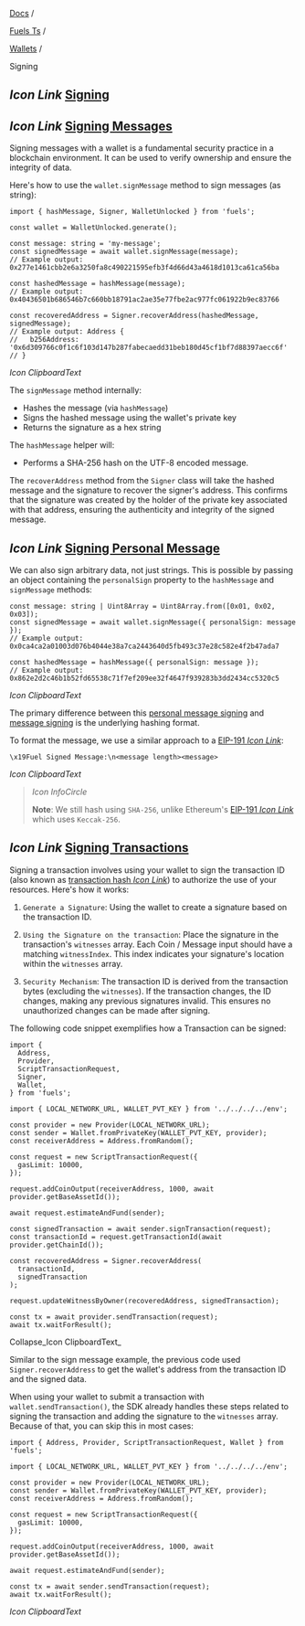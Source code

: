 [Docs](https://docs.fuel.network/) /

[Fuels Ts](https://docs.fuel.network/docs/fuels-ts/) /

[Wallets](https://docs.fuel.network/docs/fuels-ts/wallets/) /

Signing

## _Icon Link_ [Signing](https://docs.fuel.network/docs/fuels-ts/wallets/signing/\#signing)

## _Icon Link_ [Signing Messages](https://docs.fuel.network/docs/fuels-ts/wallets/signing/\#signing-messages)

Signing messages with a wallet is a fundamental security practice in a blockchain environment. It can be used to verify ownership and ensure the integrity of data.

Here's how to use the `wallet.signMessage` method to sign messages (as string):

```fuel_Box fuel_Box-idXKMmm-css
import { hashMessage, Signer, WalletUnlocked } from 'fuels';

const wallet = WalletUnlocked.generate();

const message: string = 'my-message';
const signedMessage = await wallet.signMessage(message);
// Example output: 0x277e1461cbb2e6a3250fa8c490221595efb3f4d66d43a4618d1013ca61ca56ba

const hashedMessage = hashMessage(message);
// Example output: 0x40436501b686546b7c660bb18791ac2ae35e77fbe2ac977fc061922b9ec83766

const recoveredAddress = Signer.recoverAddress(hashedMessage, signedMessage);
// Example output: Address {
//   b256Address: '0x6d309766c0f1c6f103d147b287fabecaedd31beb180d45cf1bf7d88397aecc6f'
// }
```

_Icon ClipboardText_

The `signMessage` method internally:

- Hashes the message (via `hashMessage`)
- Signs the hashed message using the wallet's private key
- Returns the signature as a hex string

The `hashMessage` helper will:

- Performs a SHA-256 hash on the UTF-8 encoded message.

The `recoverAddress` method from the `Signer` class will take the hashed message and the signature to recover the signer's address. This confirms that the signature was created by the holder of the private key associated with that address, ensuring the authenticity and integrity of the signed message.

## _Icon Link_ [Signing Personal Message](https://docs.fuel.network/docs/fuels-ts/wallets/signing/\#signing-personal-message)

We can also sign arbitrary data, not just strings. This is possible by passing an object containing the `personalSign` property to the `hashMessage` and `signMessage` methods:

```fuel_Box fuel_Box-idXKMmm-css
const message: string | Uint8Array = Uint8Array.from([0x01, 0x02, 0x03]);
const signedMessage = await wallet.signMessage({ personalSign: message });
// Example output: 0x0ca4ca2a01003d076b4044e38a7ca2443640d5fb493c37e28c582e4f2b47ada7

const hashedMessage = hashMessage({ personalSign: message });
// Example output: 0x862e2d2c46b1b52fd65538c71f7ef209ee32f4647f939283b3dd2434cc5320c5
```

_Icon ClipboardText_

The primary difference between this [personal message signing](https://docs.fuel.network/docs/fuels-ts/wallets/signing/#signing-personal-message) and [message signing](https://docs.fuel.network/docs/fuels-ts/wallets/signing/#signing-messages) is the underlying hashing format.

To format the message, we use a similar approach to a [EIP-191 _Icon Link_](https://eips.ethereum.org/EIPS/eip-191):

```fuel_Box fuel_Box-idXKMmm-css
\x19Fuel Signed Message:\n<message length><message>
```

_Icon ClipboardText_

> _Icon InfoCircle_
>
> **Note**: We still hash using `SHA-256`, unlike Ethereum's [EIP-191 _Icon Link_](https://eips.ethereum.org/EIPS/eip-191) which uses `Keccak-256`.

## _Icon Link_ [Signing Transactions](https://docs.fuel.network/docs/fuels-ts/wallets/signing/\#signing-transactions)

Signing a transaction involves using your wallet to sign the transaction ID (also known as [transaction hash _Icon Link_](https://docs.fuel.network/docs/specs/identifiers/transaction-id/)) to authorize the use of your resources. Here's how it works:

1. `Generate a Signature`: Using the wallet to create a signature based on the transaction ID.

2. `Using the Signature on the transaction`: Place the signature in the transaction's `witnesses` array. Each Coin / Message input should have a matching `witnessIndex`. This index indicates your signature's location within the `witnesses` array.

3. `Security Mechanism`: The transaction ID is derived from the transaction bytes (excluding the `witnesses`). If the transaction changes, the ID changes, making any previous signatures invalid. This ensures no unauthorized changes can be made after signing.


The following code snippet exemplifies how a Transaction can be signed:

```fuel_Box fuel_Box-idXKMmm-css
import {
  Address,
  Provider,
  ScriptTransactionRequest,
  Signer,
  Wallet,
} from 'fuels';

import { LOCAL_NETWORK_URL, WALLET_PVT_KEY } from '../../../../env';

const provider = new Provider(LOCAL_NETWORK_URL);
const sender = Wallet.fromPrivateKey(WALLET_PVT_KEY, provider);
const receiverAddress = Address.fromRandom();

const request = new ScriptTransactionRequest({
  gasLimit: 10000,
});

request.addCoinOutput(receiverAddress, 1000, await provider.getBaseAssetId());

await request.estimateAndFund(sender);

const signedTransaction = await sender.signTransaction(request);
const transactionId = request.getTransactionId(await provider.getChainId());

const recoveredAddress = Signer.recoverAddress(
  transactionId,
  signedTransaction
);

request.updateWitnessByOwner(recoveredAddress, signedTransaction);

const tx = await provider.sendTransaction(request);
await tx.waitForResult();
```

Collapse_Icon ClipboardText_

Similar to the sign message example, the previous code used `Signer.recoverAddress` to get the wallet's address from the transaction ID and the signed data.

When using your wallet to submit a transaction with `wallet.sendTransaction()`, the SDK already handles these steps related to signing the transaction and adding the signature to the `witnesses` array. Because of that, you can skip this in most cases:

```fuel_Box fuel_Box-idXKMmm-css
import { Address, Provider, ScriptTransactionRequest, Wallet } from 'fuels';

import { LOCAL_NETWORK_URL, WALLET_PVT_KEY } from '../../../../env';

const provider = new Provider(LOCAL_NETWORK_URL);
const sender = Wallet.fromPrivateKey(WALLET_PVT_KEY, provider);
const receiverAddress = Address.fromRandom();

const request = new ScriptTransactionRequest({
  gasLimit: 10000,
});

request.addCoinOutput(receiverAddress, 1000, await provider.getBaseAssetId());

await request.estimateAndFund(sender);

const tx = await sender.sendTransaction(request);
await tx.waitForResult();
```

_Icon ClipboardText_